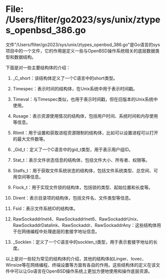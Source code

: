 # File: /Users/fliter/go2023/sys/unix/ztypes_openbsd_386.go

文件"/Users/fliter/go2023/sys/unix/ztypes_openbsd_386.go"是Go语言的sys项目中的一个文件，它的作用是定义一些与OpenBSD操作系统相关的底层数据类型和数据结构。

下面是对一些主要结构体的介绍：

1. _C_short：该结构体定义了一个C语言中的short类型。

2. Timespec：表示时间的结构体，在Unix系统中用于表示时间戳。

3. Timeval：与Timespec类似，也用于表示时间戳，但在旧版本的Unix系统中使用。

4. Rusage：表示资源使用情况的结构体，包括用户时间、系统时间和内存使用等信息。

5. Rlimit：用于设置和获取进程资源限制的结构体，比如可以设置进程可以打开的最大文件数等。

6. _Gid_t：定义了一个C语言中的gid_t类型，用于表示用户组ID。

7. Stat_t：表示文件状态信息的结构体，包括文件大小、所有者、权限等。

8. Statfs_t：用于获取文件系统状态的结构体，包括文件系统类型、总空间、可用空间等信息。

9. Flock_t：用于实现文件锁的结构体，包括锁的类型、起始位置和长度等。

10. Dirent：表示目录项的结构体，包括文件名、文件类型等信息。

11. Fsid：表示文件系统ID的结构体。

12. RawSockaddrInet4、RawSockaddrInet6、RawSockaddrUnix、RawSockaddrDatalink、RawSockaddr、RawSockaddrAny：这些结构体用于在网络编程中处理底层的套接字地址信息。

13. _Socklen：定义了一个C语言中的socklen_t类型，用于表示套接字地址的长度。

以上是对一些较为常见的结构体的介绍，其他的结构体如Linger、Iovec、Winsize等在网络编程、终端设置等方面有各自的作用。这些结构体的定义在该文件中可以让Go语言在OpenBSD操作系统上更加方便地使用和操作底层资源。

